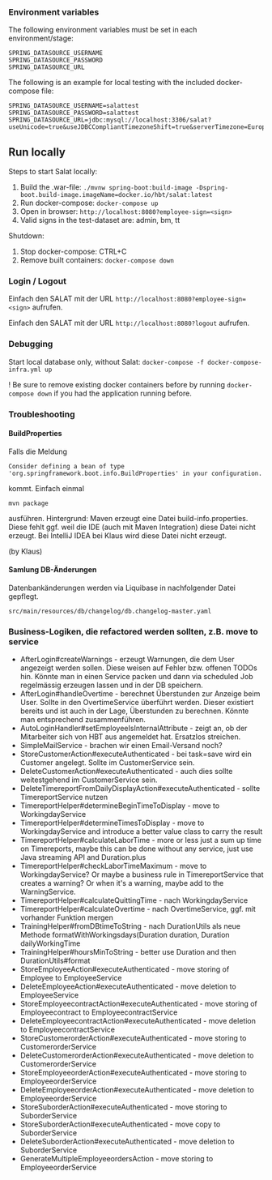### Environment variables

The following environment variables must be set in each environment/stage:

```
SPRING_DATASOURCE_USERNAME
SPRING_DATASOURCE_PASSWORD
SPRING_DATASOURCE_URL
```

The following is an example for local testing with the included docker-compose file:

```
SPRING_DATASOURCE_USERNAME=salattest
SPRING_DATASOURCE_PASSWORD=salattest
SPRING_DATASOURCE_URL=jdbc:mysql://localhost:3306/salat?useUnicode=true&useJDBCCompliantTimezoneShift=true&serverTimezone=Europe/Berlin&useLegacyDatetimeCode=false&autoReconnect=true
```

## Run locally

Steps to start Salat locally:

1. Build the .war-file: `./mvnw spring-boot:build-image -Dspring-boot.build-image.imageName=docker.io/hbt/salat:latest`
2. Run docker-compose: `docker-compose up`
3. Open in browser: `http://localhost:8080?employee-sign=<sign>`
4. Valid signs in the test-dataset are: admin, bm, tt

Shutdown:
1. Stop docker-compose: CTRL+C
2. Remove built containers: `docker-compose down`

### Login / Logout
Einfach den SALAT mit der URL `http://localhost:8080?employee-sign=<sign>` aufrufen.

Einfach den SALAT mit der URL `http://localhost:8080?logout` aufrufen.

### Debugging
Start local database only, without Salat:
`docker-compose -f docker-compose-infra.yml up`

! Be sure to remove existing docker containers before by running `docker-compose down` if you had the application running before.


### Troubleshooting

#### BuildProperties
Falls die Meldung

    Consider defining a bean of type 'org.springframework.boot.info.BuildProperties' in your configuration.

kommt. Einfach einmal

    mvn package

ausführen. Hintergrund: Maven erzeugt eine Datei build-info.properties. Diese fehlt ggf. weil die 
IDE (auch mit Maven Integration) diese Datei nicht erzeugt. Bei IntelliJ IDEA bei Klaus wird diese
Datei nicht erzeugt.

(by Klaus)

#### Samlung DB-Änderungen
Datenbankänderungen werden via Liquibase in nachfolgender Datei gepflegt.

    src/main/resources/db/changelog/db.changelog-master.yaml

### Business-Logiken, die refactored werden sollten, z.B. move to service

- AfterLogin#createWarnings - erzeugt Warnungen, die dem User angezeigt werden sollen. Diese weisen 
  auf Fehler bzw. offenen TODOs hin. Könnte man in einen Service packen und dann via
  scheduled Job regelmässig erzeugen lassen und in der DB speichern.
- AfterLogin#handleOvertime - berechnet Überstunden zur Anzeige beim User. Sollte in den OvertimeService
  überführt werden. Dieser existiert bereits und ist auch in der Lage, Überstunden zu
  berechnen. Könnte man entsprechend zusammenführen.
- AutoLoginHandler#setEmployeeIsInternalAttribute - zeigt an, ob der Mitarbeiter sich von HBT aus
  angemeldet hat. Ersatzlos streichen.
- SimpleMailService - brachen wir einen Email-Versand noch?
- StoreCustomerAction#executeAuthenticated - bei task=save wird ein Customer angelegt. Sollte im 
  CustomerService sein.
- DeleteCustomerAction#executeAuthenticated - auch dies sollte weitestgehend im CustomerService sein.
- DeleteTimereportFromDailyDisplayAction#executeAuthenticated - sollte TimereportService nutzen
- TimereportHelper#determineBeginTimeToDisplay - move to WorkingdayService
- TimereportHelper#determineTimesToDisplay - move to WorkingdayService and introduce a better value class
  to carry the result
- TimereportHelper#calculateLaborTime - more or less just a sum up time on Timereports,
  maybe this can be done without any service, just use Java streaming API and Duration.plus
- TimereportHelper#checkLaborTimeMaximum - move to WorkingdayService? Or maybe a business rule in
  TimereportService that creates a warning? Or when it's a warning, maybe add to the WarningService.
- TimereportHelper#calculateQuittingTime - nach WorkingdayService
- TimereportHelper#calculateOvertime - nach OvertimeService, ggf. mit vorhander Funktion mergen
- TrainingHelper#fromDBtimeToString - nach DurationUtils als neue Methode
  formatWithWorkingsdays(Duration duration, Duration dailyWorkingTime
- TrainingHelper#hoursMinToString - better use Duration and then DurationUtils#format
- StoreEmployeeAction#executeAuthenticated - move storing of Employee to EmployeeService
- DeleteEmployeeAction#executeAuthenticated - move deletion to EmployeeService
- StoreEmployeecontractAction#executeAuthenticated - move storing of Employeecontract to EmployeecontractService
- DeleteEmployeecontractAction#executeAuthenticated - move deletion to EmployeecontractService
- StoreCustomerorderAction#executeAuthenticated - move storing to CustomerorderService
- DeleteCustomerorderAction#executeAuthenticated - move deletion to CustomerorderService
- StoreEmployeeorderAction#executeAuthenticated - move storing to EmployeeorderService
- DeleteEmployeeorderAction#executeAuthenticated - move deletion to EmployeeorderService
- StoreSuborderAction#executeAuthenticated - move storing to SuborderService
- StoreSuborderAction#executeAuthenticated - move copy to SuborderService
- DeleteSuborderAction#executeAuthenticated - move deletion to SuborderService
- GenerateMultipleEmployeeordersAction - move storing to EmployeeorderService
